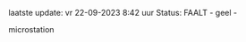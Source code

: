 laatste update: 
vr 22-09-2023  8:42   uur 
Status: FAALT - geel - 
<div class="service Y">microstation</div>